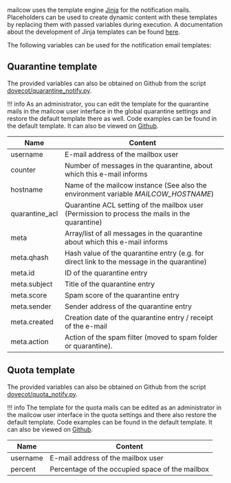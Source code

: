 mailcow uses the template engine [Jinja](https://jinja.palletsprojects.com/) for the notification mails.
Placeholders can be used to create dynamic content with these templates by replacing them with passed variables during execution. A documentation about the development of Jinja templates can be found [here](https://jinja.palletsprojects.com/en/3.1.x/templates/).

The following variables can be used for the notification email templates:

## Quarantine template

The provided variables can also be obtained on Github from the script [dovecot/quarantine_notify.py](https://github.com/mailcow/mailcow-dockerized/blob/master/data/Dockerfiles/dovecot/quarantine_notify.py#L94).

!!! info 
    As an administrator, you can edit the template for the quarantine mails in the mailcow user interface in the global quarantine settings and restore the default template there as well. 
    Code examples can be found in the default template. It can also be viewed on [Github](https://github.com/mailcow/mailcow-dockerized/blob/master/data/assets/templates/quarantine.tpl).

| Name           	| Content                                                                                        	|
|----------------	|------------------------------------------------------------------------------------------------	|
| username       	| E-mail address of the mailbox user                                                             	|
| counter        	| Number of messages in the quarantine, about which this e-mail informs                          	|
| hostname       	| Name of the mailcow instance (See also the environment variable _MAILCOW_HOSTNAME_)            	|
| quarantine_acl 	| Quarantine ACL setting of the mailbox user (Permission to process the mails in the quarantine) 	|
| meta           	| Array/list of all messages in the quarantine about which this e-mail informs                   	|
| meta.qhash     	| Hash value of the quarantine entry (e.g. for direct link to the message in the quarantine)     	|
| meta.id        	| ID of the quarantine entry                                                                     	|
| meta.subject   	| Title of the quarantine entry                                                                  	|
| meta.score     	| Spam score of the quarantine entry                                                             	|
| meta.sender    	| Sender address of the quarantine entry                                                         	|
| meta.created   	| Creation date of the quarantine entry / receipt of the e-mail                                  	|
| meta.action    	| Action of the spam filter (moved to spam folder or quarantine).                                	|


## Quota template

The provided variables can also be obtained on Github from the script [dovecot/quota_notify.py](https://github.com/mailcow/mailcow-dockerized/blob/master/data/Dockerfiles/dovecot/quota_notify.py#L45).

!!! info 
    The template for the quota mails can be edited as an administrator in the mailcow user interface in the quota settings and there also restore the default template. 
    Code examples can be found in the default template. It can also be viewed on [Github](https://github.com/mailcow/mailcow-dockerized/blob/master/data/assets/templates/quota.tpl).

| Name           	| Content                                                                                              	|
|----------------	|------------------------------------------------------------------------------------------------------	|
| username       	| E-mail address of the mailbox user                                                                   	|
| percent        	| Percentage of the occupied space of the mailbox                                                      	|

